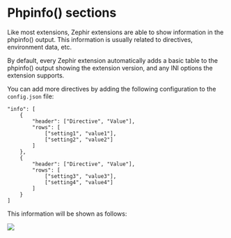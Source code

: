 # Phpinfo() sections
Like most extensions, Zephir extensions are able to show information in the phpinfo() output. This information is usually related to directives, environment data, etc.

By default, every Zephir extension automatically adds a basic table to the phpinfo() output showing the extension version, and any INI options the extension supports.

You can add more directives by adding the following configuration to the `config.json` file:

    "info": [
        {
            "header": ["Directive", "Value"],
            "rows": [
                ["setting1", "value1"],
                ["setting2", "value2"]
            ]
        },
        {
            "header": ["Directive", "Value"],
            "rows": [
                ["setting3", "value3"],
                ["setting4", "value4"]
            ]
        }
    ]

This information will be shown as follows:

![](/images/content/info.png)
